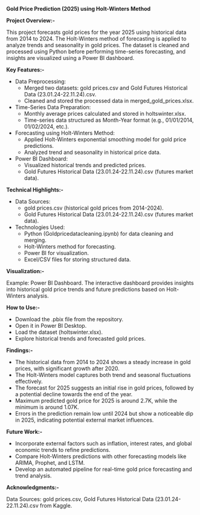 **Gold Price Prediction (2025) using Holt-Winters Method**

**Project Overview:-**

This project forecasts gold prices for the year 2025 using historical data from 2014 to 2024. The Holt-Winters method of forecasting is applied to analyze trends and seasonality in gold prices. The dataset is cleaned and processed using Python before performing time-series forecasting, and insights are visualized using a Power BI dashboard.

**Key Features:-**
- Data Preprocessing:
  - Merged two datasets: gold prices.csv and Gold Futures Historical Data (23.01.24-22.11.24).csv.
  - Cleaned and stored the processed data in merged_gold_prices.xlsx.
- Time-Series Data Preparation:
  - Monthly average prices calculated and stored in holtswinter.xlsx.
  - Time-series data structured as Month-Year format (e.g., 01/01/2014, 01/02/2024, etc.).
- Forecasting using Holt-Winters Method:
  - Applied Holt-Winters exponential smoothing model for gold price predictions.
  - Analyzed trend and seasonality in historical price data.
- Power BI Dashboard:
  - Visualized historical trends and predicted prices.
  - Gold Futures Historical Data (23.01.24-22.11.24).csv (futures market data).

**Technical Highlights:-**
- Data Sources:
  - gold prices.csv (historical gold prices from 2014-2024).
  - Gold Futures Historical Data (23.01.24-22.11.24).csv (futures market data).
- Technologies Used:
  - Python (Goldpricedatacleaning.ipynb) for data cleaning and merging.
  - Holt-Winters method for forecasting.
  - Power BI for visualization.
  - Excel/CSV files for storing structured data.

**Visualization:-**

Example: Power BI Dashboard.
The interactive dashboard provides insights into historical gold price trends and future predictions based on Holt-Winters analysis.

**How to Use:-**
- Download the .pbix file from the repository.
- Open it in Power BI Desktop.
- Load the dataset (holtswinter.xlsx).
- Explore historical trends and forecasted gold prices.

**Findings:-**
- The historical data from 2014 to 2024 shows a steady increase in gold prices, with significant growth after 2020.
- The Holt-Winters model captures both trend and seasonal fluctuations effectively.
- The forecast for 2025 suggests an initial rise in gold prices, followed by a potential decline towards the end of the year.
- Maximum predicted gold price for 2025 is around 2.7K, while the minimum is around 1.07K.
- Errors in the prediction remain low until 2024 but show a noticeable dip in 2025, indicating potential external market influences.

**Future Work:-**
- Incorporate external factors such as inflation, interest rates, and global economic trends to refine predictions.
- Compare Holt-Winters predictions with other forecasting models like ARIMA, Prophet, and LSTM.
- Develop an automated pipeline for real-time gold price forecasting and trend analysis.

**Acknowledgments:-**

Data Sources: gold prices.csv, Gold Futures Historical Data (23.01.24-22.11.24).csv from Kaggle.

